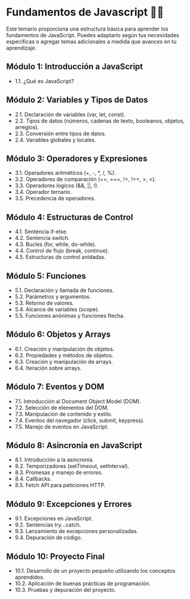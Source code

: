 # Fundamentos de Javascript 🚀🍻
Este temario proporciona una estructura básica para aprender los fundamentos de JavaScript. Puedes adaptarlo según tus necesidades específicas o agregar temas adicionales a medida que avances en tu aprendizaje.

## Módulo 1: Introducción a JavaScript

- 1.1. ¿Qué es JavaScript?

## Módulo 2: Variables y Tipos de Datos

- 2.1. Declaración de variables (var, let, const).
- 2.2. Tipos de datos (números, cadenas de texto, booleanos, objetos, arreglos).
- 2.3. Conversión entre tipos de datos.
- 2.4. Variables globales y locales.

## Módulo 3: Operadores y Expresiones

- 3.1. Operadores aritméticos (+, -, *, /, %).
- 3.2. Operadores de comparación (==, ===, !=, !==, >, <).
- 3.3. Operadores lógicos (&&, ||, !).
- 3.4. Operador ternario.
- 3.5. Precedencia de operadores.

## Módulo 4: Estructuras de Control

- 4.1. Sentencia if-else.
- 4.2. Sentencia switch.
- 4.3. Bucles (for, while, do-while).
- 4.4. Control de flujo (break, continue).
- 4.5. Estructuras de control anidadas.

## Módulo 5: Funciones

- 5.1. Declaración y llamada de funciones.
- 5.2. Parámetros y argumentos.
- 5.3. Retorno de valores.
- 5.4. Alcance de variables (scope).
- 5.5. Funciones anónimas y funciones flecha.

## Módulo 6: Objetos y Arrays

- 6.1. Creación y manipulación de objetos.
- 6.2. Propiedades y métodos de objetos.
- 6.3. Creación y manipulación de arrays.
- 6.4. Iteración sobre arrays.

## Módulo 7: Eventos y DOM

- 7.1. Introducción al Document Object Model (DOM).
- 7.2. Selección de elementos del DOM.
- 7.3. Manipulación de contenido y estilo.
- 7.4. Eventos del navegador (click, submit, keypress).
- 7.5. Manejo de eventos en JavaScript.

## Módulo 8: Asincronía en JavaScript

- 8.1. Introducción a la asincronía.
- 8.2. Temporizadores (setTimeout, setInterval).
- 8.3. Promesas y manejo de errores.
- 8.4. Callbacks.
- 8.5. Fetch API para peticiones HTTP.

## Módulo 9: Excepciones y Errores

- 9.1. Excepciones en JavaScript.
- 9.2. Sentencias try...catch.
- 9.3. Lanzamiento de excepciones personalizadas.
- 9.4. Depuración de código.

## Módulo 10: Proyecto Final

- 10.1. Desarrollo de un proyecto pequeño utilizando los conceptos aprendidos.
- 10.2. Aplicación de buenas prácticas de programación.
- 10.3. Pruebas y depuración del proyecto.